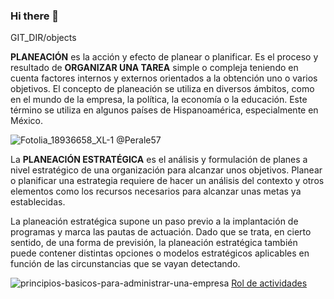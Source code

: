 ### Hi there 👋
GIT_DIR/objects

<!--
**Perale57/Perale57** is a ✨ _special_ ✨ repository because its `README.md` (this file) appears on your GitHub profile.

Here are some ideas to get you started:

- 🔭 I’m currently working on ...
- 🌱 I’m currently learning ...
- 👯 I’m looking to collaborate on ...
- 🤔 I’m looking for help with ...
- 💬 Ask me about ...
- 📫 How to reach me: ...
- 😄 Pronouns: ...
- ⚡ Fun fact: ...
-->

**PLANEACIÓN** es la acción y efecto de planear o planificar. Es el proceso y resultado de **ORGANIZAR UNA TAREA** simple o compleja teniendo en cuenta factores internos y externos orientados a la obtención uno o varios objetivos. 
 El concepto de planeación se utiliza en diversos ámbitos, como en el mundo de la empresa, la política, la economía o la educación. Este término se utiliza en algunos países de Hispanoamérica, especialmente en México.

![Fotolia_18936658_XL-1](https://user-images.githubusercontent.com/78628947/114536071-58ebe400-9c16-11eb-9f96-92d4c113e7ac.jpg)
@Perale57 

La **PLANEACIÓN ESTRATÉGICA** es el análisis y formulación de planes a nivel estratégico de una organización para alcanzar unos objetivos. Planear o planificar una estrategia requiere de hacer un análisis del contexto y otros elementos como los recursos necesarios para alcanzar unas metas ya establecidas.

La planeación estratégica supone un paso previo a la implantación de programas y marca las pautas de actuación. Dado que se trata, en cierto sentido, de una forma de previsión, la planeación estratégica también puede contener distintas opciones o modelos estratégicos aplicables en función de las circunstancias que se vayan detectando. 

![principios-basicos-para-administrar-una-empresa](https://user-images.githubusercontent.com/78628947/114534809-ff36ea00-9c14-11eb-95d6-2e15a195d4f4.png)
[Rol de actividades ](https://whatsapp.com/channel/0029Vao381O5q08jgkogsR0L) 


